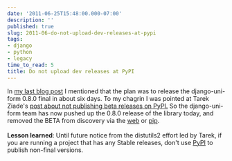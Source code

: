 ```yaml
---
date: '2011-06-25T15:48:00.000-07:00'
description: ''
published: true
slug: 2011-06-do-not-upload-dev-releases-at-pypi
tags:
- django
- python
- legacy
time_to_read: 5
title: Do not upload dev releases at PyPI
---
```


In <a href="http://pydanny.blogspot.com/2011/06/announcing-django-uni-form-080-beta.html">my last blog post</a> I mentioned that the plan was to release the django-uni-form 0.8.0 final in about six days. To my chagrin I was pointed at Tarek Ziade's <a href="http://tarekziade.wordpress.com/2011/02/15/do-not-upload-dev-releases-at-pypi/">post about not publishing beta releases on PyPI.</a>&nbsp;So the django-uni-form team has now pushed up the 0.8.0 release of the library today, and removed the BETA from discovery via the <a href="http://djangopackages.com/packages/p/django-uni-form/">web</a> or <a href="http://pypi.python.org/pypi/pip">pip</a>.<br /><br /><b>Lesson learned</b>: Until future notice from the distutils2 effort led by Tarek, if you are running a project that has any Stable releases, don't use <a href="http://pypi.python.org/pypi">PyPI</a> to publish non-final versions.
